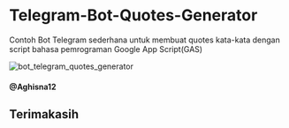 # Telegram-Bot-Quotes-Generator
Contoh Bot Telegram sederhana untuk membuat quotes kata-kata dengan script bahasa pemrograman Google App Script(GAS)

![bot_telegram_quotes_generator](img/bot_quotes.jpg "Bot Telegram Quotes Generator")

#### @Aghisna12

## Terimakasih
